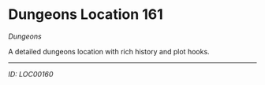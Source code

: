 # Dungeons Location 161

*Dungeons*

A detailed dungeons location with rich history and plot hooks.

---
*ID: LOC00160*